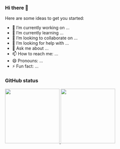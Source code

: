 ### Hi there 👋


Here are some ideas to get you started:

- 🔭 I’m currently working on ...
- 🌱 I’m currently learning ...
- 👯 I’m looking to collaborate on ...
- 🤔 I’m looking for help with ...
- 💬 Ask me about ...
- 📫 How to reach me: ...
- 😄 Pronouns: ...
- ⚡ Fun fact: ...

### GitHub status
<div align="left">
  <a href="https://github.com/thalesAlves758">
  <img height="180em" src="https://github-readme-stats.vercel.app/api?username=lguilhermefl&show_icons=true&github_dark-purple&include_all_commits=true&count_private=true"/>
  <img height="180em" src="https://github-readme-stats.vercel.app/api/top-langs/?username=lguilhermefl&layout=compact&langs_count=7&theme=github_dark"/>
</div>
